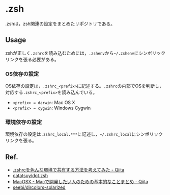 # .zsh #

.zshは，zsh関連の設定をまとめたリポジトリである。


## Usage ##

zshが正しく`.zshrc`を読み込むためには，`.zshenv`から`~/.zshenv`にシンボリックリンクを張る必要がある。


### OS依存の設定 ##

OS依存の設定は，`.zshrc_<prefix>`に記述する。`.zshrc`の内部でOSを判断し，対応する`.zshrc_<prefix>`を読み込んでいる。
* `<prefix> = darwin`: Mac OS X
* `<prefix> = cygwin`: Windows Cygwin


### 環境依存の設定 ##

環境依存の設定は`.zshrc_local.***`に記述し，`~/.zshrc_local`にシンボリックリンクを張る。


## Ref. ##

* [.zshrcを色んな環境で共有する方法を考えてみた - Qiita](http://qiita.com/catatsuy/items/00ebf78f56960b6d43c2)
* [catatsuy/dot.zsh](https://github.com/catatsuy/dot.zsh)
* [MacOSX - Macで開発したい人のための基本的なことまとめ - Qiita](http://qiita.com/catatsuy/items/50b339ead2571fd3f628)
* [seebi/dircolors-solarized](https://github.com/seebi/dircolors-solarized)
